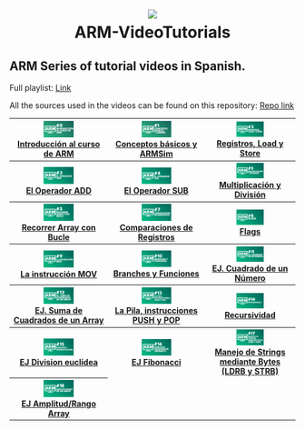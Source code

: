 
<h1 align="center">
  <img src="https://cdn.sparkfun.com/assets/home_page_posts/2/3/2/6/arm_logo.png" width="250">
  <br>
  ARM-VideoTutorials
</h1>

<h2>ARM Series of tutorial videos in Spanish.</h2>

Full playlist: <a href="https://www.youtube.com/playlist?list=PLqsewl9xsOjZoZ_0HeQxJ3w0vvTuQaa72">Link</a>

All the sources used in the videos can be found on this repository: 
<a href="https://github.com/memoriasIT/Assembly-Practice/tree/master/ARM%20Projects">Repo link</a>

<table>
  <tr>
    <th><a href="https://youtu.be/ZfWXKLYiDc4"><img width="33%" src="https://github.com/memoriasIT/ARM-VideoTutorials/blob/master/src/0.png"><br>Introducción al curso de ARM
</a></th>
    <th><a href="https://youtu.be/n25dof0zuvk"><img width="33%" src="https://github.com/memoriasIT/ARM-VideoTutorials/blob/master/src/1.png"><br> Conceptos básicos y ARMSim</a></th>
    <th><a href="https://youtu.be/l48wuEd1Y88"><img width="33%" src="https://github.com/memoriasIT/ARM-VideoTutorials/blob/master/src/2.png"><br> Registros, Load y Store</a></th>
  </tr>
  <tr>
    <th><a href="https://youtu.be/q0d38eUImo0"><img width="33%" src="https://github.com/memoriasIT/ARM-VideoTutorials/blob/master/src/3.png"><br>  El Operador ADD</a></th>
    <th><a href="https://youtu.be/ncGFJH9FWKA"><img width="33%" src="https://github.com/memoriasIT/ARM-VideoTutorials/blob/master/src/4.png"><br> El Operador SUB</a></th>
    <th><a href="https://youtu.be/pL-ANd8cAxI"><img width="33%" src="https://github.com/memoriasIT/ARM-VideoTutorials/blob/master/src/5.png"><br> Multiplicación y División</a></th>
  </tr>
    <tr>
    <th><a href="https://youtu.be/6hneFmW5tPI"><img width="33%" src="https://github.com/memoriasIT/ARM-VideoTutorials/blob/master/src/6.png"><br>  Recorrer Array con Bucle</a></th>
    <th><a href="https://youtu.be/IA3uGPFRobM"><img width="33%" src="https://github.com/memoriasIT/ARM-VideoTutorials/blob/master/src/7.png"><br> Comparaciones de Registros</a></th>
    <th><a href="https://youtu.be/IA3uGPFRobM"><img width="33%" src="https://github.com/memoriasIT/ARM-VideoTutorials/blob/master/src/8.png"><br> Flags</a></th>
  </tr>
      <tr>
    <th><a href="https://youtu.be/c3aNK4F3jB8"><img width="33%" src="https://github.com/memoriasIT/ARM-VideoTutorials/blob/master/src/9.png"><br>  La instrucción MOV</a></th>
    <th><a href="https://youtu.be/4GguPsrLppQ"><img width="33%" src="https://github.com/memoriasIT/ARM-VideoTutorials/blob/master/src/10.png"><br>  Branches y Funciones</a></th>
    <th><a href="https://youtu.be/WeB448GZ-EU"><img width="33%" src="https://github.com/memoriasIT/ARM-VideoTutorials/blob/master/src/11.png"><br>  EJ. Cuadrado de un Número</a></th>
  </tr>
      <tr>
    <th><a href="https://youtu.be/oxTcGqMkQVA"><img width="33%" src="https://github.com/memoriasIT/ARM-VideoTutorials/blob/master/src/12.png"><br>  EJ. Suma de Cuadrados de un Array</a></th>
    <th><a href="https://youtu.be/lEZ4ER2Q1mg"><img width="33%" src="https://github.com/memoriasIT/ARM-VideoTutorials/blob/master/src/13.png"><br> La Pila, instrucciones PUSH y POP</a></th>
    <th><a href="https://youtu.be/OCbYkDqNzWI"><img width="33%" src="https://github.com/memoriasIT/ARM-VideoTutorials/blob/master/src/14.png"><br> Recursividad</a></th>
  </tr>
      <tr>
    <th><a href="https://youtu.be/TocQc-P2OLs"><img width="33%" src="https://github.com/memoriasIT/ARM-VideoTutorials/blob/master/src/15.png"><br>   EJ Division euclídea</a></th>
    <th><a href="https://youtu.be/cKcHV7eZayc"><img width="33%" src="https://github.com/memoriasIT/ARM-VideoTutorials/blob/master/src/16.png"><br> EJ Fibonacci</a></th>
    <th><a href="https://youtu.be/gInOKcg8LPU"><img width="33%" src="https://github.com/memoriasIT/ARM-VideoTutorials/blob/master/src/17.png"><br>  Manejo de Strings mediante Bytes (LDRB y STRB)</a></th>
  </tr>
      <tr>
    <th><a href="https://youtu.be/GqvUbTPMyaw"><img width="33%" src="https://github.com/memoriasIT/ARM-VideoTutorials/blob/master/src/18.png"><br>  EJ Amplitud/Rango Array</a></th>
  </tr>
</table>
